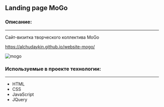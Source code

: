 ## Landing page MoGo

### Описание:
---
Сайт-визитка творческого коллектива MoGo

https://alchudaykin.github.io/website-mogo/

![mogo](https://user-images.githubusercontent.com/84573277/168533429-8d3a6177-de2a-4a97-8b14-c59e68afa44e.jpg)

### Используемые в проекте технологии:
---
- HTML
- CSS
- JavaScript
- JQuery
